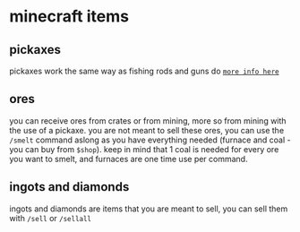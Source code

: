 # minecraft items

## pickaxes

pickaxes work the same way as fishing rods and guns do [`more info here`](https://docs.nypsi.xyz/eco/fishingandhunting)

## ores

you can receive ores from crates or from mining, more so from mining with the use of a pickaxe. you are not meant to sell
these ores, you can use the `/smelt` command aslong as you have everything needed (furnace and coal - you can buy from
`$shop`). keep in mind that 1 coal is needed for every ore you want to smelt, and furnaces are one time use per command.

## ingots and diamonds

ingots and diamonds are items that you are meant to sell, you can sell them with `/sell` or `/sellall`
